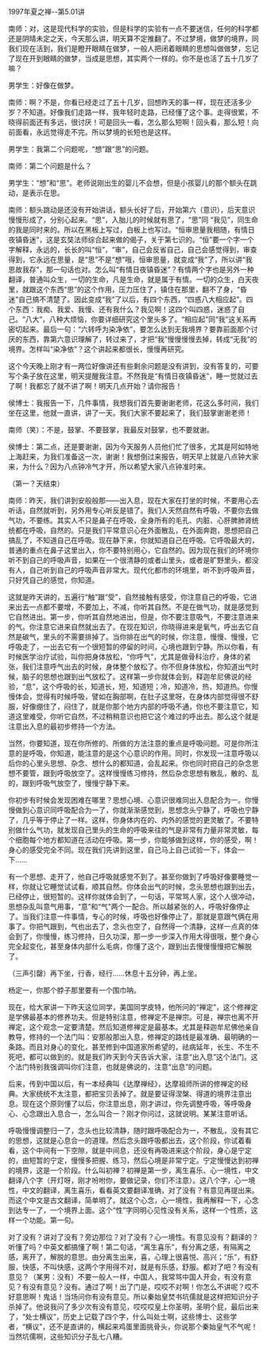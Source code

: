 
1997年夏之禅--第5.01讲

南师：对，这是现代科学的实验，但是科学的实验有一点不要迷信，任何的科学都还是阴晴未定之天，今天那么讲，明天算不定推翻了。不过梦境，做梦的境界，同我们现在活到，我们是瞪开眼睛在做梦，一般人把闭着眼睛的思想叫做做梦，忘记了现在开到眼睛的做梦，当成是思想，其实两个一样的。你不是也活了五十几岁了嘛？

男学生：好像在做梦。

南师：啊？不是，你看已经走过了五十几岁，回想昨天的事一样，现在还活多少岁？不知道。好像我们走路一样，我年轻时走路，已经懂了这个事。走得很累，不晓得前面还有多远，很讨厌！可是回头一看，怎么那么短啊！回头看，那么短！向前面看，永远觉得走不完。所以梦境的长短也是这样。

男学生：我第二个问题呢，“想”跟“思”的问题。

南师：第二个问题是什么？

男学生：“想”和“思”。老师说刚出生的婴儿不会想，但是小孩婴儿的那个额头在跳动，是表示在思。

南师：额头跳动是还没有开始讲话，额头长好了后，开始第六（意识），后天意识慢慢形成了，分别心起来。“思”，入胎儿的时候就有思了，“思”同 “我见”，同生命的我是同时来的。所以在黑板上写过，白板上也写过。“恒审思量我相随，有情日夜镇昏迷”，这是玄奘法师综合起来做的偈子，关于第七识的。“恒”要一个字一个字解释，永远的，长长的叫“恒”，“审”，自己会反省自己，自己会感觉得到，审查得到，它永远在思量，是“思”不是“想”哦，恒审思量，就变成“我”了，所以讲“我思故我存”，那一句话也对。怎么叫“有情日夜镇昏迷”？有情两个字也是另外一种翻译，普通叫众生，一切的生命，凡是生命，就是属于有情。一切的众生，白天夜里，就跟这个东西“思”的这个作用，压力压住了，镇住在那里，翻不了身，“昏迷”自己搞不清楚了。因此变成“我”了以后，有四个东西，“四惑八大相应起”。四个东西：我痴、我爱、我慢、还有我什么？我见啊！这四个叫四惑，迷惑了自己。“八大”，八种大烦恼，你要详细研究这个里头多了。“相应起”同“我”这关系再密切起来。最后一句：“六转呼为染净依”，要怎么达到无我境界？要靠前面那个讨厌的东西，靠第六意识理解了，转过来了，才把“我”慢慢慢慢去掉，转成“无我”的境界。怎样叫“染净依”？这个讲起来都很长，慢慢再研究。

这个今天晚上刚才有一两位好像讲还有些剩余问题是没有讲到，没有答复的，可要写个条子放在这里，明天提醒我注意。不然我是“有情日夜镇昏迷”，睡一觉就过去了啊！我都忘了就不讲了啊！明天几点开始？请你报告！

侯博士：我报告一下，几件事情，我想我们首先要谢谢老师，花这么多时间，我们坐在这里，他就一直讲，讲了一天。我们大家不要起来了，我们鼓掌谢谢老师！

南师（笑）：不是，鼓掌、不要鼓掌，我最反对鼓掌，也不要就谢。

侯博士：第二点，还是要谢谢，因为今天服务人员他们忙了很多，尤其是阿如特地上海赶来，为我们准备这一次，谢谢！我想倒过来报告，明天早上就是八点钟大家来，为什么？因为八点钟冷气才开，所以希望大家八点钟准时来。

（第一？天结束）

南师：昨天，我们讲到安般般那——出入息，现在大家在打坐的时候，不要用心去听话，自然就听到，另外用专心听反是错了。我们人天然自然有呼吸，不要你去做气功，不要练。其实人不只是鼻子在呼吸，全身所有的毛孔、内脏、心肝脾肺肾统统都在呼吸，自然的。只是我们平常意识心在外面散乱，在外面奔跑，思想把自己搞乱了，不知道自己在呼吸。现在静下来，你就知道自己在呼吸。它呼吸最大的，普通的重点在鼻子这里出入，你不要特别用心，它自然的。因为现在我们的环境你听不到自己的呼吸声音，如果在一个很清静的或者山里头，或者是旷野里头，都没有人，自己听到自己的呼吸声音非常大。现代化都市的环境里，听不到呼吸声音，只好凭自己的感觉，你知道。

这就是昨天讲的，五遍行“触”跟“受”，自然接触有感受，你注意自己的呼吸，它进来出去一点都不要增，不要加上，不减，你听其自然。不是在做气功，就是感觉到它自然进出。第一步，你听其自然地进出，但是，你不要注意吸气，不要注意进来的气。你注意它进来自然就出去了。在现在知识，你晓得进来是氧气，呼出去它自然是碳气，里头的不需要排掉了。当你排在出气的时候，你注意，慢慢、慢慢，它呼吸走了，一出去它有一个很短暂的停留的时间，心境也跟到宁静。所以你看，有时候医学治疗试验，叫你把身体放松，“你呼气”，尤其是做骨科治疗，身体的紧张，我们注意呼气出去的时候，身体整个放松了。你不但身体放松，你知道出气时候，脑子的思想也跟到出气放松了。这样第一步你就体会到，释迦牟尼佛说的经验，“息”，这个呼吸的长，知道长，短，知道短；冷，知道冷，热，知道热。你慢慢体会，觉得有时候呼吸，譬如在胸部啊，在肚子这里呀，在身体内部觉得很不舒服，好像绷住了，闷住了，就是你那个地方内部的呼吸不通，你也不要注意它，知道这里难受，你听它自然，不过稍稍意识也把它这个难过的呼出去。那么这个就是注意出入息的最初步修持一个方法。

当然，你要知道，现在你所修的、所做的方法注意的重点是呼吸问题。可是你所注意的是呼吸，你知道，能注意的是这个心意识的作用。同时，你发现一注意呼吸以后你的心里头思想、杂念、想什么的都知道，会乱起来。你也同时把自己的杂念思想不要管，跟到呼吸放空了。这样慢慢练习修持，然后杂念思想有散乱，散的、乱的，跟到呼吸气放空了，慢慢宁静下来。

你初步有时候会发现困难在哪里？思想心境、心意识很难同出入息配合为一。你慢慢做到心意识同呼吸配合为一了，你就渐渐感觉到，思想念头宁静了，呼吸也宁静了，几乎等于停止了一样。这样，你身体内在的、内外的感觉的更灵敏了。不要特别做什么气功，就发现自己里头的生命的呼吸来往的气是非常有力量非常灵敏，每个细胞每个地方都知道在活动在呼吸。第一步，你能够做到这样，你的感受，啊！身心的感受完全不同。现在我们先讲到这里，自己马上自己试验一下，体会一下……

有一个思想、走开了，他自己呼吸就感觉不到了。甚至你做到了呼吸好像要睡觉一样，你就让它睡觉试试看，顺其自然。你体会出气的时候，念头思想也跟到出去，已经停止，很短暂的。这样你就体会到了，一句话，平常骂人家，这个人很冲动，思想杂乱叫意气用事，“意”和“气”两个一配合。所以越紧张的人，呼吸好像停止了。当我们注意一件事情，专心的时候，呼吸也好像停止了，那就是意跟气俩在用事了。你把气跟到，气也出去了，念头也空了，自然得一个清静，这样一点真的体会到了，你慢慢，练习修持，日久功深，那一步一步深入作用大得很哦，整个身心完全起变化，甚至身体内部什么毛病，你懂了这个，跟到出去慢慢慢慢把它解脱了。

（三声引罄）再下坐，行香，经行……休息十五分钟，再上坐。

杨定一，你那个脖子那里要有一个围巾呐。

现在，给大家讲一下昨天这位同学，美国同学皮特，他所问的“禅定”，这个修禅定是学佛最基本的修养功夫。但是特别注意，修禅定不是禅宗。可是，禅宗也离不开禅定，这个观念一定要清楚。然后知道修禅定是最基本。尤其是释迦牟尼佛他亲自教导，修持的一个法门叫：安那般那出入息，修禅定的路线是最准确、最明确的一条路。而且对身心的变化，甚至修到中国道家所希望的，祛病延年，长生、不生不死吧，都可以做到的。就是我们昨天到今天告诉大家，注意“出入息”这个法门。这个法门特别我强调叫你们注意，也就是佛说的，注意“出息”的问题。

后来，传到中国以后，有一本经典叫《达摩禅经》，达摩祖师所讲的修禅定的经典。大家统统不太注意，都把宝贝丢掉了。就是要证得涅槃、得道的境界注意出息。现在这个原则懂了以后，你注意出息，刚才讲过，你先调整呼吸，等呼吸身心、心念跟出入息合一，怎么叫合一？刚才你问过，这就说明。某某注意听话。

呼吸慢慢调整归一了，念头也比较清静，随时跟呼吸配合为一，不散乱，没有其它的思想，这就是心息合一的道理。然后念头跟呼吸都出去，这个阶段，你试着看看，这个中间有一下空隙，就是中间息，还没有再吸进来这个阶段，身心是宁定的，由短暂的宁定，慢慢多把握、练习，然后心境是非常宁定。宁定慢慢达到初禅的境界，这是一个阶段。什么叫初禅？初禅是第一步，离生喜乐、心一境性，中文翻译八个字（开灯呀，刚才吩咐你，要做记录，你们不注意）。这八个字，心一境性，中文的翻译，离生喜乐，看看英文要翻译准确，对了没有？有意见再提出来。而这个中文是古文翻译，简单明了。就这个心念，心一境性，我再解释一下，心念到达专一了，一个境界上面。这个“性”字同明心见性没有关系，这样一个性质，这样一个功能。第一句。

对了没有？讲对了没有？旁边那位？对了没有？心一境性。有意见没有？翻译的？听懂了吗？中英文都搞懂了啊！第二句话，“离生喜乐”，有分离之感，有隔离之感，离开了，解脱的意思。由分离生出来，喜，心理上很喜悦、高兴；“乐”，有舒服，快感，不叫快感，这两个字用得不对，就是有乐感，舒服。都对了吧？有没有意见？（某男：没有）不要一般人一样，中国人，我常骂中国人开会，有没有意见？有没有意见？没有。通过了啊！出了门是，哎哎不对啊！你怎么不讲呢？哎不好意思啊！鬼话！当场问你有没有意见。所以秦始皇焚书坑儒就是这样把知识分子杀掉了。他说我问了多少次有没有意见，哎哎哎皇上你圣明，圣明个屁，最后出来了，“处士横议”，历史上记载了四个字，什么叫处士啊，这些博士、这些学者，“横议”，还不是直讲的，横起来鸡蛋里面挑骨头，你说那个秦始皇气不气呢！当然坑儒啊，这些知识分子乱七八糟。


